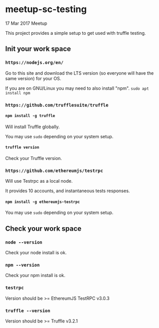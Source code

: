 # meetup-sc-testing

17 Mar 2017 Meetup

This project provides a simple setup to get used with truffle testing.

## Init your work space

### `https://nodejs.org/en/`

Go to this site and download the LTS version (so everyone will have the same version) for your OS.

If you are on GNU/Linux you may need to also install "npm".
`sudo apt install npm`

### `https://github.com/trufflesuite/truffle`

#### `npm install -g truffle`

Will install Truffle globally.

You may use `sudo` depending on your system setup.

#### `truffle version`

Check your Truffle version.

### `https://github.com/ethereumjs/testrpc`

Will use Testrpc as a local node.

It provides 10 accounts, and instantaneous tests responses.

#### `npm install -g ethereumjs-testrpc`

You may use `sudo` depending on your system setup.

## Check your work space

### `node --version`

Check your node install is ok.

### `npm --version`

Check your npm install is ok.

### `testrpc`

Version should be >= EthereumJS TestRPC v3.0.3

### `truffle --version`

Version should be >= Truffle v3.2.1
